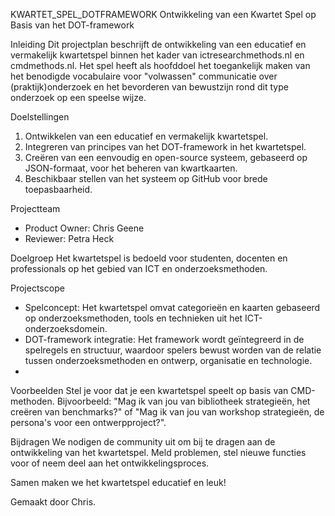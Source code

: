 KWARTET_SPEL_DOTFRAMEWORK
Ontwikkeling van een Kwartet Spel op Basis van het DOT-framework

Inleiding
Dit projectplan beschrijft de ontwikkeling van een educatief en vermakelijk kwartetspel binnen het kader van ictresearchmethods.nl en cmdmethods.nl. Het spel heeft als hoofddoel het toegankelijk maken van het benodigde vocabulaire voor "volwassen" communicatie over (praktijk)onderzoek en het bevorderen van bewustzijn rond dit type onderzoek op een speelse wijze.

Doelstellingen
1. Ontwikkelen van een educatief en vermakelijk kwartetspel.
2. Integreren van principes van het DOT-framework in het kwartetspel.
3. Creëren van een eenvoudig en open-source systeem, gebaseerd op JSON-formaat, voor het beheren van kwartkaarten.
4. Beschikbaar stellen van het systeem op GitHub voor brede toepasbaarheid.

 Projectteam
- Product Owner: Chris Geene 
- Reviewer: Petra Heck

Doelgroep
Het kwartetspel is bedoeld voor studenten, docenten en professionals op het gebied van ICT en onderzoeksmethoden.

Projectscope
- Spelconcept: Het kwartetspel omvat categorieën en kaarten gebaseerd op onderzoeksmethoden, tools en technieken uit het ICT-onderzoeksdomein.
- DOT-framework integratie: Het framework wordt geïntegreerd in de spelregels en structuur, waardoor spelers bewust worden van de relatie tussen onderzoeksmethoden en ontwerp, organisatie en technologie.
- 
Voorbeelden
Stel je voor dat je een kwartetspel speelt op basis van CMD-methoden. Bijvoorbeeld: "Mag ik van jou van bibliotheek strategieën, het creëren van benchmarks?" of "Mag ik van jou van workshop strategieën, de persona's voor een ontwerpproject?".

Bijdragen
We nodigen de community uit om bij te dragen aan de ontwikkeling van het kwartetspel. Meld problemen, stel nieuwe functies voor of neem deel aan het ontwikkelingsproces.

Samen maken we het kwartetspel educatief en leuk!

Gemaakt door Chris.


